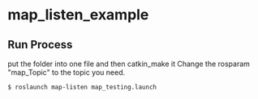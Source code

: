 # map_listen_example


## Run Process
put the folder into one file and then catkin_make it
Change the rosparam "map_Topic" to the topic you need.

    $ roslaunch map-listen map_testing.launch
 
